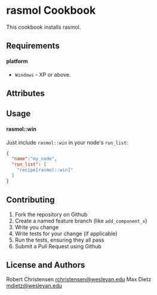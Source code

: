 rasmol Cookbook
=========================
This cookbook installs rasmol.

Requirements
------------
#### platform
- `Windows` - XP or above.

Attributes
----------

Usage
-----
#### rasmol::win

Just include `rasmol::win` in your node's `run_list`:

```json
{
  "name":"my_node",
  "run_list": [
    "recipe[rasmol::win]"
  ]
}
```

Contributing
------------

1. Fork the repository on Github
2. Create a named feature branch (like `add_component_x`)
3. Write you change
4. Write tests for your change (if applicable)
5. Run the tests, ensuring they all pass
6. Submit a Pull Request using Github

License and Authors
-------------------
Robert Christensen <rchristensen@wesleyan.edu>
Max Dietz <mdietz@wesleyan.edu>